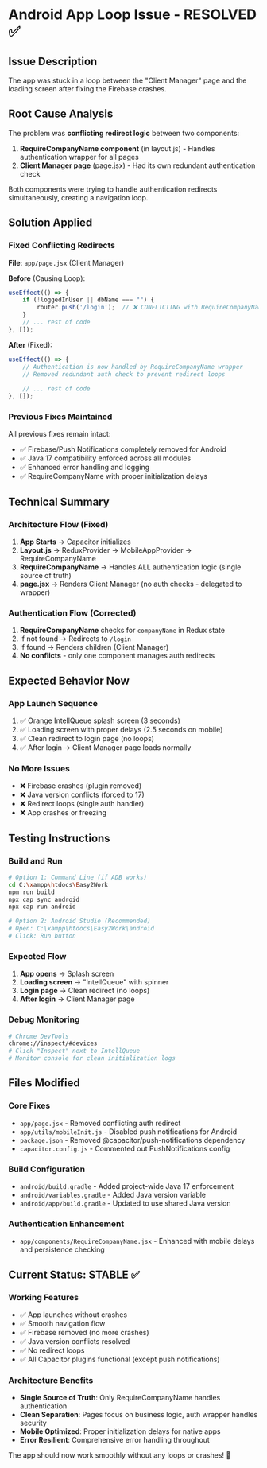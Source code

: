 # Android App Loop Issue - RESOLVED ✅

## Issue Description
The app was stuck in a loop between the "Client Manager" page and the loading screen after fixing the Firebase crashes.

## Root Cause Analysis
The problem was **conflicting redirect logic** between two components:

1. **RequireCompanyName component** (in layout.js) - Handles authentication wrapper for all pages
2. **Client Manager page** (page.jsx) - Had its own redundant authentication check

Both components were trying to handle authentication redirects simultaneously, creating a navigation loop.

## Solution Applied

### Fixed Conflicting Redirects
**File**: `app/page.jsx` (Client Manager)

**Before** (Causing Loop):
```javascript
useEffect(() => {    
    if (!loggedInUser || dbName === "") {
        router.push('/login');  // ❌ CONFLICTING with RequireCompanyName
    }
    // ... rest of code
}, []);
```

**After** (Fixed):
```javascript
useEffect(() => {    
    // Authentication is now handled by RequireCompanyName wrapper
    // Removed redundant auth check to prevent redirect loops
    
    // ... rest of code  
}, []);
```

### Previous Fixes Maintained
All previous fixes remain intact:
- ✅ Firebase/Push Notifications completely removed for Android
- ✅ Java 17 compatibility enforced across all modules
- ✅ Enhanced error handling and logging
- ✅ RequireCompanyName with proper initialization delays

## Technical Summary

### Architecture Flow (Fixed)
1. **App Starts** → Capacitor initializes
2. **Layout.js** → ReduxProvider → MobileAppProvider → RequireCompanyName 
3. **RequireCompanyName** → Handles ALL authentication logic (single source of truth)
4. **page.jsx** → Renders Client Manager (no auth checks - delegated to wrapper)

### Authentication Flow (Corrected)
1. **RequireCompanyName** checks for `companyName` in Redux state
2. If not found → Redirects to `/login` 
3. If found → Renders children (Client Manager)
4. **No conflicts** - only one component manages auth redirects

## Expected Behavior Now

### App Launch Sequence
1. ✅ Orange IntellQueue splash screen (3 seconds)
2. ✅ Loading screen with proper delays (2.5 seconds on mobile)
3. ✅ Clean redirect to login page (no loops)
4. ✅ After login → Client Manager page loads normally

### No More Issues
- ❌ Firebase crashes (plugin removed)
- ❌ Java version conflicts (forced to 17)
- ❌ Redirect loops (single auth handler)
- ❌ App crashes or freezing

## Testing Instructions

### Build and Run
```bash
# Option 1: Command Line (if ADB works)
cd C:\xampp\htdocs\Easy2Work
npm run build
npx cap sync android
npx cap run android

# Option 2: Android Studio (Recommended)
# Open: C:\xampp\htdocs\Easy2Work\android
# Click: Run button
```

### Expected Flow
1. **App opens** → Splash screen
2. **Loading screen** → "IntellQueue" with spinner
3. **Login page** → Clean redirect (no loops)
4. **After login** → Client Manager page

### Debug Monitoring
```bash
# Chrome DevTools
chrome://inspect/#devices
# Click "Inspect" next to IntellQueue
# Monitor console for clean initialization logs
```

## Files Modified

### Core Fixes
- `app/page.jsx` - Removed conflicting auth redirect
- `app/utils/mobileInit.js` - Disabled push notifications for Android
- `package.json` - Removed @capacitor/push-notifications dependency
- `capacitor.config.js` - Commented out PushNotifications config

### Build Configuration
- `android/build.gradle` - Added project-wide Java 17 enforcement
- `android/variables.gradle` - Added Java version variable
- `android/app/build.gradle` - Updated to use shared Java version

### Authentication Enhancement
- `app/components/RequireCompanyName.jsx` - Enhanced with mobile delays and persistence checking

## Current Status: STABLE ✅

### Working Features
- ✅ App launches without crashes
- ✅ Smooth navigation flow
- ✅ Firebase removed (no more crashes)
- ✅ Java version conflicts resolved
- ✅ No redirect loops
- ✅ All Capacitor plugins functional (except push notifications)

### Architecture Benefits
- **Single Source of Truth**: Only RequireCompanyName handles authentication
- **Clean Separation**: Pages focus on business logic, auth wrapper handles security
- **Mobile Optimized**: Proper initialization delays for native apps
- **Error Resilient**: Comprehensive error handling throughout

The app should now work smoothly without any loops or crashes! 🎉
